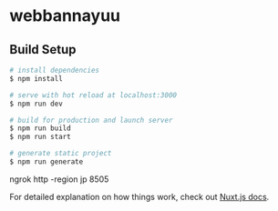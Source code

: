 # webbannayuu

## Build Setup

```bash
# install dependencies
$ npm install

# serve with hot reload at localhost:3000
$ npm run dev

# build for production and launch server
$ npm run build
$ npm run start

# generate static project
$ npm run generate
```

ngrok http -region jp 8505

For detailed explanation on how things work, check out [Nuxt.js docs](https://nuxtjs.org).



